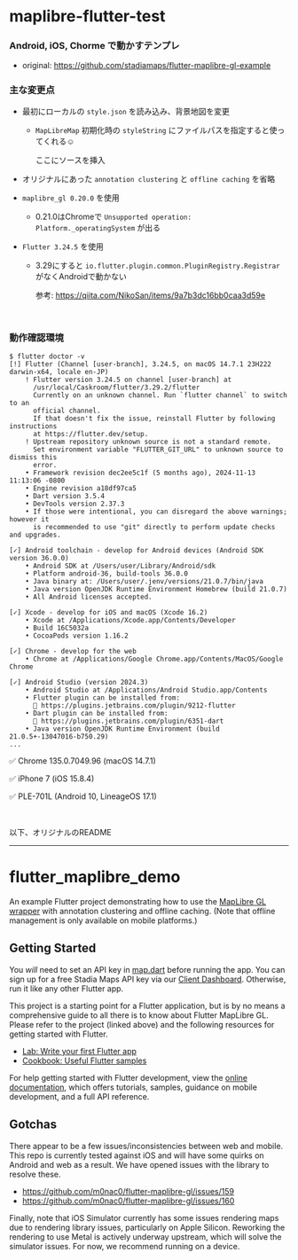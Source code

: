 # maplibre-flutter-test

### Android, iOS, Chorme で動かすテンプレ

- original: https://github.com/stadiamaps/flutter-maplibre-gl-example

### 主な変更点

  - 最初にローカルの `style.json` を読み込み、背景地図を変更

    - `MapLibreMap` 初期化時の `styleString` にファイルパスを指定すると使ってくれる☺️

      ここにソースを挿入

  - オリジナルにあった `annotation clustering` と `offline caching` を省略

  - `maplibre_gl 0.20.0` を使用

    - 0.21.0はChromeで `Unsupported operation: Platform._operatingSystem` が出る

  - `Flutter 3.24.5` を使用

    - 3.29にすると `io.flutter.plugin.common.PluginRegistry.Registrar` がなくAndroidで動かない

      参考: https://qiita.com/NikoSan/items/9a7b3dc16bb0caa3d59e

<br>

### 動作確認環境
```
$ flutter doctor -v
[!] Flutter (Channel [user-branch], 3.24.5, on macOS 14.7.1 23H222 darwin-x64, locale en-JP)
    ! Flutter version 3.24.5 on channel [user-branch] at
      /usr/local/Caskroom/flutter/3.29.2/flutter
      Currently on an unknown channel. Run `flutter channel` to switch to an
      official channel.
      If that doesn't fix the issue, reinstall Flutter by following instructions
      at https://flutter.dev/setup.
    ! Upstream repository unknown source is not a standard remote.
      Set environment variable "FLUTTER_GIT_URL" to unknown source to dismiss this
      error.
    • Framework revision dec2ee5c1f (5 months ago), 2024-11-13 11:13:06 -0800
    • Engine revision a18df97ca5
    • Dart version 3.5.4
    • DevTools version 2.37.3
    • If those were intentional, you can disregard the above warnings; however it
      is recommended to use "git" directly to perform update checks and upgrades.

[✓] Android toolchain - develop for Android devices (Android SDK version 36.0.0)
    • Android SDK at /Users/user/Library/Android/sdk
    • Platform android-36, build-tools 36.0.0
    • Java binary at: /Users/user/.jenv/versions/21.0.7/bin/java
    • Java version OpenJDK Runtime Environment Homebrew (build 21.0.7)
    • All Android licenses accepted.

[✓] Xcode - develop for iOS and macOS (Xcode 16.2)
    • Xcode at /Applications/Xcode.app/Contents/Developer
    • Build 16C5032a
    • CocoaPods version 1.16.2

[✓] Chrome - develop for the web
    • Chrome at /Applications/Google Chrome.app/Contents/MacOS/Google Chrome

[✓] Android Studio (version 2024.3)
    • Android Studio at /Applications/Android Studio.app/Contents
    • Flutter plugin can be installed from:
      🔨 https://plugins.jetbrains.com/plugin/9212-flutter
    • Dart plugin can be installed from:
      🔨 https://plugins.jetbrains.com/plugin/6351-dart
    • Java version OpenJDK Runtime Environment (build 21.0.5+-13047016-b750.29)
...
```
✅ Chrome 135.0.7049.96 (macOS 14.7.1)

✅ iPhone 7 (iOS 15.8.4)

✅ PLE-701L (Android 10, LineageOS 17.1)

<br>

以下、オリジナルのREADME

---

# flutter_maplibre_demo

An example Flutter project demonstrating how to use the [MapLibre GL wrapper](https://github.com/m0nac0/flutter-maplibre-gl)
with annotation clustering and offline caching. (Note that offline management is only available on mobile platforms.)

## Getting Started

You *will* need to set an API key in [map.dart](lib/map.dart) before running the app. You can sign up for a free
Stadia Maps API key via our [Client Dashboard](https://client.stadiamaps.com/). Otherwise, run it like
any other Flutter app.

This project is a starting point for a Flutter application, but is by no means a comprehensive guide
to all there is to know about Flutter MapLibre GL. Please refer to the project (linked above)
and the following resources for getting started with Flutter.


- [Lab: Write your first Flutter app](https://docs.flutter.dev/get-started/codelab)
- [Cookbook: Useful Flutter samples](https://docs.flutter.dev/cookbook)

For help getting started with Flutter development, view the
[online documentation](https://docs.flutter.dev/), which offers tutorials,
samples, guidance on mobile development, and a full API reference.

## Gotchas

There appear to be a few issues/inconsistencies between web and mobile. This repo is
currently tested against iOS and will have some quirks on Android and web as a result.
We have opened issues with the library to resolve these.

* https://github.com/m0nac0/flutter-maplibre-gl/issues/159
* https://github.com/m0nac0/flutter-maplibre-gl/issues/160

Finally, note that iOS Simulator currently has some issues rendering maps due to rendering
library issues, particularly on Apple Silicon. Reworking the rendering to use Metal is
actively underway upstream, which will solve the simulator issues. For now, we recommend
running on a device.
